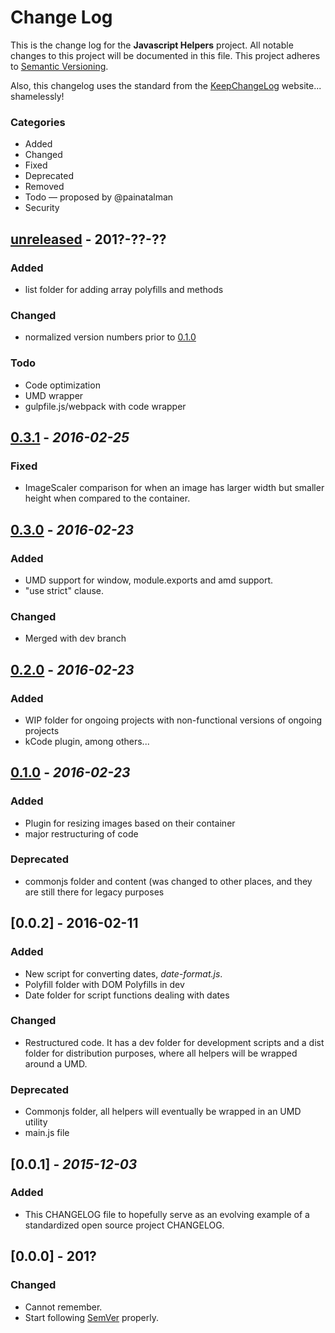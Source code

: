 # Change Log
This is the change log for the **Javascript Helpers** project. All notable changes to this project will be documented in this file. This project adheres to [Semantic Versioning](http://semver.org/).

Also, this changelog uses the standard from the [KeepChangeLog](http://keepachangelog.com/) website... shamelessly!

### Categories

+ Added
+ Changed
+ Fixed
+ Deprecated
+ Removed
+ Todo &mdash; proposed by @painatalman
+ Security

## [unreleased] - 201?-??-??

### Added

- list folder for adding array polyfills and methods

### Changed

- normalized version numbers prior to [0.1.0](0.1.0)

### Todo

- Code optimization
- UMD wrapper
- gulpfile.js/webpack with code wrapper

## [0.3.1] - *2016-02-25*

### Fixed

- ImageScaler comparison for when an image has larger width but smaller height when compared to the container.

## [0.3.0] - *2016-02-23*

### Added

- UMD support for window, module.exports and amd support.
- "use strict" clause.

### Changed

- Merged with dev branch

## [0.2.0] - *2016-02-23*

### Added

- WIP folder for ongoing projects with non-functional versions of ongoing projects
- kCode plugin, among others...

## [0.1.0] - *2016-02-23*

### Added

- Plugin for resizing images based on their container
- major restructuring of code

### Deprecated
- commonjs folder and content (was changed to other places, and they are still there for legacy purposes

## [0.0.2] - 2016-02-11
### Added

- New script for converting dates, _date-format.js_.
- Polyfill folder with DOM Polyfills in dev
- Date folder for script functions dealing with dates

### Changed
- Restructured code. It has a dev folder for development scripts and a dist folder for distribution purposes, where all helpers will be wrapped around a UMD.

### Deprecated
- Commonjs folder, all helpers will eventually be wrapped in an UMD utility
- main.js file

## [0.0.1] - *2015-12-03*
### Added
- This CHANGELOG file to hopefully serve as an evolving example of a standardized open source project CHANGELOG.

## [0.0.0] - 201?
### Changed
- Cannot remember.
- Start following [SemVer](http://semver.org) properly.

[Unreleased]: https://github.com/Painatalman/helpers-js/compare/v0.3.0...HEAD
[0.3.1]: https://github.com/Painatalman/helpers-js/compare/v0.2.0...v0.3.1
[0.3.0]: https://github.com/Painatalman/helpers-js/compare/v0.2.0...v0.3.0
[0.2.0]: https://github.com/Painatalman/helpers-js/compare/v0.1.0...v0.2.0
[0.1.0]: https://github.com/Painatalman/helpers-js/compare/107384488c2873aecf44b0801cf9a8edba0d0ef9...v0.1.0
